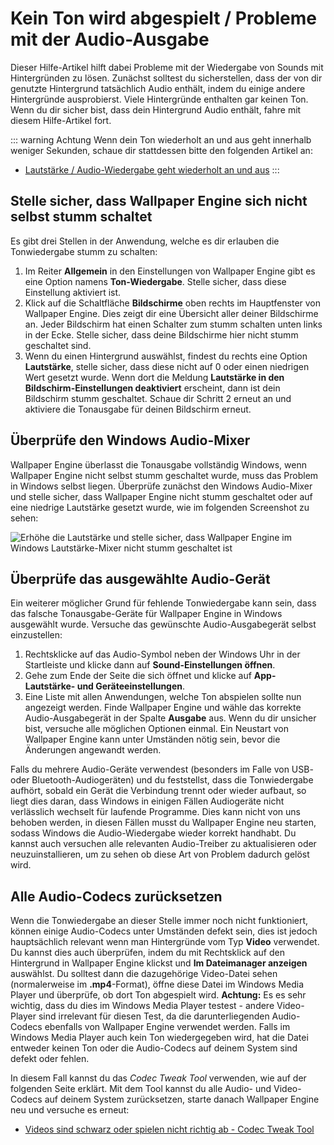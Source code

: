 # Kein Ton wird abgespielt / Probleme mit der Audio-Ausgabe
Dieser Hilfe-Artikel hilft dabei Probleme mit der Wiedergabe von Sounds mit Hintergründen zu lösen. Zunächst solltest du sicherstellen, dass der von dir genutzte Hintergrund tatsächlich Audio enthält, indem du einige andere Hintergründe ausprobierst. Viele Hintergründe enthalten gar keinen Ton. Wenn du dir sicher bist, dass dein Hintergrund Audio enthält, fahre mit diesem Hilfe-Artikel fort.

::: warning
Achtung Wenn dein Ton wiederholt an und aus geht innerhalb weniger Sekunden, schaue dir stattdessen bitte den folgenden Artikel an:

* [Lautstärke / Audio-Wiedergabe geht wiederholt an und aus](/audio/intermittent)
:::

## Stelle sicher, dass Wallpaper Engine sich nicht selbst stumm schaltet
Es gibt drei Stellen in der Anwendung, welche es dir erlauben die Tonwiedergabe stumm zu schalten:

1. Im Reiter **Allgemein** in den Einstellungen von Wallpaper Engine gibt es eine Option namens **Ton-Wiedergabe**. Stelle sicher, dass diese Einstellung aktiviert ist.
2. Klick auf die Schaltfläche **Bildschirme** oben rechts im Hauptfenster von Wallpaper Engine. Dies zeigt dir eine Übersicht aller deiner Bildschirme an. Jeder Bildschirm hat einen Schalter zum stumm schalten unten links in der Ecke. Stelle sicher, dass deine Bildschirme hier nicht stumm geschaltet sind.
3. Wenn du einen Hintergrund auswählst, findest du rechts eine Option **Lautstärke**, stelle sicher, dass diese nicht auf 0 oder einen niedrigen Wert gesetzt wurde. Wenn dort die Meldung **Lautstärke in den Bildschirm-Einstellungen deaktiviert** erscheint, dann ist dein Bildschirm stumm geschaltet. Schaue dir Schritt 2 erneut an und aktiviere die Tonausgabe für deinen Bildschirm erneut.

## Überprüfe den Windows Audio-Mixer
Wallpaper Engine überlasst die Tonausgabe vollständig Windows, wenn Wallpaper Engine nicht selbst stumm geschaltet wurde, muss das Problem in Windows selbst liegen. Überprüfe zunächst den Windows Audio-Mixer und stelle sicher, dass Wallpaper Engine nicht stumm geschaltet oder auf eine niedrige Lautstärke gesetzt wurde, wie im folgenden Screenshot zu sehen:

![Erhöhe die Lautstärke und stelle sicher, dass Wallpaper Engine im Windows Lautstärke-Mixer nicht stumm geschaltet ist](./audiomixer.png)

## Überprüfe das ausgewählte Audio-Gerät
Ein weiterer möglicher Grund für fehlende Tonwiedergabe kann sein, dass das falsche Tonausgabe-Geräte für Wallpaper Engine in Windows ausgewählt wurde. Versuche das gewünschte Audio-Ausgabegerät selbst einzustellen:

1. Rechtsklicke auf das Audio-Symbol neben der Windows Uhr in der Startleiste und klicke dann auf **Sound-Einstellungen öffnen**.
2. Gehe zum Ende der Seite die sich öffnet und klicke auf **App-Lautstärke- und Geräteeinstellungen**.
3. Eine Liste mit allen Anwendungen, welche Ton abspielen sollte nun angezeigt werden. Finde Wallpaper Engine und wähle das korrekte Audio-Ausgabegerät in der Spalte **Ausgabe** aus. Wenn du dir unsicher bist, versuche alle möglichen Optionen einmal. Ein Neustart von Wallpaper Engine kann unter Umständen nötig sein, bevor die Änderungen angewandt werden.

Falls du mehrere Audio-Geräte verwendest (besonders im Falle von USB- oder Bluetooth-Audiogeräten) und du feststellst, dass die Tonwiedergabe aufhört, sobald ein Gerät die Verbindung trennt oder wieder aufbaut, so liegt dies daran, dass Windows in einigen Fällen Audiogeräte nicht verlässlich wechselt für laufende Programme. Dies kann nicht von uns behoben werden, in diesen Fällen musst du Wallpaper Engine neu starten, sodass Windows die Audio-Wiedergabe wieder korrekt handhabt. Du kannst auch versuchen alle relevanten Audio-Treiber zu aktualisieren oder neuzuinstallieren, um zu sehen ob diese Art von Problem dadurch gelöst wird.

## Alle Audio-Codecs zurücksetzen

Wenn die Tonwiedergabe an dieser Stelle immer noch nicht funktioniert, können einige Audio-Codecs unter Umständen defekt sein, dies ist jedoch hauptsächlich relevant wenn man Hintergründe vom Typ **Video** verwendet. Du kannst dies auch überprüfen, indem du mit Rechtsklick auf den Hintergrund in Wallpaper Engine klickst und **Im Dateimanager anzeigen** auswählst. Du solltest dann die dazugehörige Video-Datei sehen (normalerweise im **.mp4**-Format), öffne diese Datei im Windows Media Player und überprüfe, ob dort Ton abgespielt wird. **Achtung:** Es es sehr wichtig, dass du dies im Windows Media Player testest - andere Video-Player sind irrelevant für diesen Test, da die darunterliegenden Audio-Codecs ebenfalls von Wallpaper Engine verwendet werden. Falls im Windows Media Player auch kein Ton wiedergegeben wird, hat die Datei entweder keinen Ton oder die Audio-Codecs auf deinem System sind defekt oder fehlen.

In diesem Fall kannst du das *Codec Tweak Tool* verwenden, wie auf der folgenden Seite erklärt. Mit dem Tool kannst du alle Audio- und Video-Codecs auf deinem System zurücksetzen, starte danach Wallpaper Engine neu und versuche es erneut:

* [Videos sind schwarz oder spielen nicht richtig ab - Codec Tweak Tool](/noshow/notplaying.html#codec-tweak-tool)

